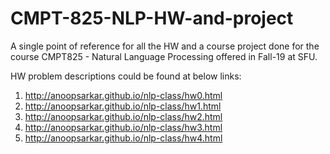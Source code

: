 # CMPT-825-NLP-HW-and-project
A single point of reference for all the HW and a course project done for the course 
CMPT825 - Natural Language Processing offered in Fall-19 at SFU.

HW problem descriptions could be found at below links:
1. http://anoopsarkar.github.io/nlp-class/hw0.html
2. http://anoopsarkar.github.io/nlp-class/hw1.html
3. http://anoopsarkar.github.io/nlp-class/hw2.html
4. http://anoopsarkar.github.io/nlp-class/hw3.html
5. http://anoopsarkar.github.io/nlp-class/hw4.html
